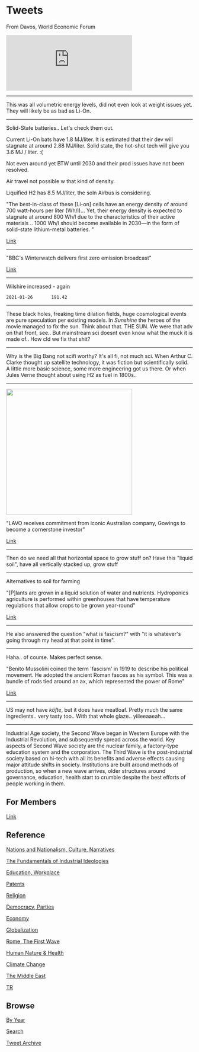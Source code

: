 # Tweets

From Davos, World Economic Forum

<iframe width="340" src="https://www.youtube.com/embed/uPYx12xJFUQ?start=146&end=185" frameborder="0" allow="accelerometer; autoplay; clipboard-write; encrypted-media; gyroscope; picture-in-picture" allowfullscreen></iframe>

---

This was all volumetric energy levels, did not even look at weight
issues yet. They will likely be as bad as Li-On. 

---

Solid-State batteries.. Let's check them out.

Current Li-On bats have 1.8 MJ/liter. It is estimated that their dev
will stagnate at around 2.88 MJ/liter. Solid state, the hot-shot tech
will give you 3.6 MJ / liter. :(

Not even around yet BTW until 2030 and their prod issues have not been
resolved.

Air travel not possible w that kind of density.

Liquified H2 has 8.5 MJ/liter, the soln Airbus is considering. 

"The best-in-class of these [Li-on] cells have an energy density of
around 700 watt-hours per liter (Wh/l)...  Yet, their energy density
is expected to stagnate at around 800 Wh/l due to the characteristics
of their active materials .. 1000 Wh/l should become available in
2030—in the form of solid-state lithium-metal batteries. "

[Link](https://www.eenewseurope.com/news/solid-state-battery-tech-electric-cars-key-greater-autonomy)

---

"BBC's Winterwatch delivers first zero emission broadcast"

[Link](https://t.co/0YOoNevUur?amp=1)

---

Wilshire increased - again

```
2021-01-26       191.42
```

---

These black holes, freaking time dilation fields, huge cosmological
events are pure speculation per existing models. In *Sunshine* the
heroes of the movie managed to fix the sun. Think about that. THE
SUN. We were that adv on that front, see.. But mainstream sci doesnt
even know what the muck it is made of.. How cld we fix that shit?

---

Why is the Big Bang not scifi worthy? It's all fi, not much sci. When
Arthur C. Clarke thought up satellite technology, it was fiction but
scientifically solid. A little more basic science, some more
engineering got us there. Or when Jules Verne thought about using H2
as fuel in 1800s..

---

<img width="340" src="https://drive.google.com/uc?export=view&id=1_estbcX6JjX12n3KzA9Df0snA5cB4piE"/>

"LAVO receives commitment from iconic Australian company, Gowings to
become a cornerstone investor"

[Link](https://lavo.com.au/lavo-receives-commitment-from-iconic-australian-company-gowings-to-become-a-cornerstone-investor/)

---

Then do we need all that horizontal space to grow stuff on? Have this
"liquid soil", have all vertically stacked up, grow stuff

---

Alternatives to soil for farming

"[P]lants are grown in a liquid solution of water and
nutrients. Hydroponics agriculture is performed within greenhouses
that have temperature regulations that allow crops to be grown
year-round"

[Link](https://sites.psu.edu/futureoffood/2016/02/07/are-there-alternatives-to-soil)

---

He also answered the question "what is fascism?" with "it is
whatever's going through my head at that point in time". 

---

Haha.. of course. Makes perfect sense.

"Benito Mussolini coined the term 'fascism' in 1919 to describe his
political movement. He adopted the ancient Roman fasces as his
symbol. This was a bundle of rods tied around an ax, which represented
the power of Rome"

[Link](https://www.crf-usa.org/bill-of-rights-in-action/bria-25-4-mussolini-and-the-rise-of-fascism.html)

---

US may not have *köfte*, but it does have meatloaf. Pretty much the
same ingredients.. very tasty too.. With that whole
glaze.. yiiieeaaeah...

---

Industrial Age society, the Second Wave began in Western Europe with
the Industrial Revolution, and subsequently spread across the
world. Key aspects of Second Wave society are the nuclear family, a
factory-type education system and the corporation. The Third Wave is
the post-industrial society based on hi-tech with all its benefits and
adverse effects causing major attitude shifts in society. Institutions
are built around methods of production, so when a new wave arrives,
older structures around governance, education, health start to crumble
despite the best efforts of people working in them.

## For Members

[Link](https://thirdwave-members.herokuapp.com)

## Reference

[Nations and Nationalism, Culture, Narratives](/2013/02/nations-and-nationalism.md)

[The Fundamentals of Industrial Ideologies](/2011/04/fundamentals-of-industrial-ideologies.md)

[Education, Workplace](2017/09/education-workplace.md)

[Patents](/2018/09/patents.md)

[Religion](/2015/04/god-religion.md)

[Democracy, Parties](/2016/11/democracy.md)

[Economy](/2018/05/economy.md)

[Globalization](/2018/09/globalization.md)

[Rome, The First Wave](/2017/12/rome.md)

[Human Nature & Health](/2020/07/human-nature.md)

[Climate Change](/2018/12/climate.md)

[The Middle East](/2019/07/middleeast.md)

[TR](../tr)

## Browse

[By Year](years.md)

[Search](search.html)

[Tweet Archive](/tweets/README.md)


